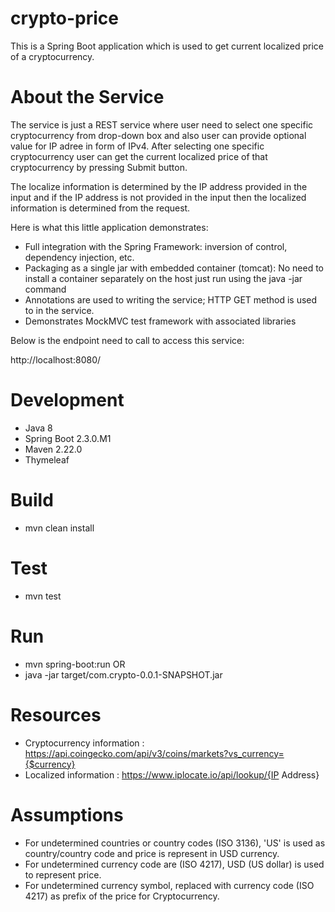 # crypto-price

This is a Spring Boot application which is used to get current localized price of a cryptocurrency.

# About the Service

The service is just a REST service where user need to select one specific cryptocurrency from drop-down box and also user can provide optional value for IP adree in form of IPv4. After selecting one specific cryptocurrency user can get the current localized price of that cryptocurrency by pressing Submit button.

The localize information is determined by the IP address provided in the input and if the IP address is not provided in the input then the localized information is determined from the request.

Here is what this little application demonstrates:

- Full integration with the Spring Framework: inversion of control, dependency injection, etc.
- Packaging as a single jar with embedded container (tomcat): No need to install a container separately on the host just run using the java -jar command
- Annotations are used to writing the service; HTTP GET method is used to in the service.
- Demonstrates MockMVC test framework with associated libraries

Below is the endpoint need to call to access this service:

http://localhost:8080/

# Development

- Java 8
- Spring Boot 2.3.0.M1
- Maven 2.22.0
- Thymeleaf

# Build

- mvn clean install

# Test

- mvn test

# Run

- mvn spring-boot:run OR
- java -jar target/com.crypto-0.0.1-SNAPSHOT.jar

# Resources
   
- Cryptocurrency information : https://api.coingecko.com/api/v3/coins/markets?vs_currency={$currency}
- Localized information : https://www.iplocate.io/api/lookup/{IP Address}

# Assumptions

- For undetermined countries or country codes (ISO 3136), 'US' is used as country/country code and price is represent in USD currency.
- For undetermined currency code are (ISO 4217), USD (US dollar) is used to represent price.
- For undetermined currency symbol, replaced with currency code (ISO 4217) as prefix of the price for Cryptocurrency.
